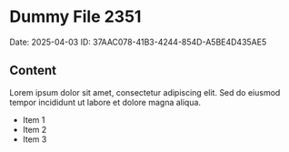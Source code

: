 # Dummy File 2351

Date: 2025-04-03
ID: 37AAC078-41B3-4244-854D-A5BE4D435AE5

## Content

Lorem ipsum dolor sit amet, consectetur adipiscing elit.
Sed do eiusmod tempor incididunt ut labore et dolore magna aliqua.

* Item 1
* Item 2
* Item 3

